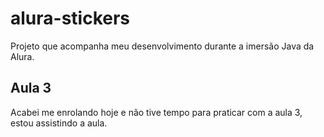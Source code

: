 # alura-stickers

Projeto que acompanha meu desenvolvimento durante a imersão Java da Alura.

## Aula 3

Acabei me enrolando hoje e não tive tempo para praticar com a aula 3, estou assistindo a aula.

